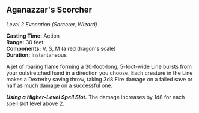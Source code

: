 ## Aganazzar's Scorcher
*Level 2 Evocation (Sorcerer, Wizard)*

**Casting Time:** Action  
**Range:** 30 feet  
**Components:** V, S, M (a red dragon's scale)  
**Duration:** Instantaneous

A jet of roaring flame forming a 30-foot-long, 5-foot-wide Line bursts from your outstretched hand in a direction you choose. Each creature in the Line makes a Dexterity saving throw, taking 3d8 Fire damage on a failed save or half as much damage on a successful one.

***Using a Higher-Level Spell Slot.*** The damage increases by 1d8 for each spell slot level above 2.